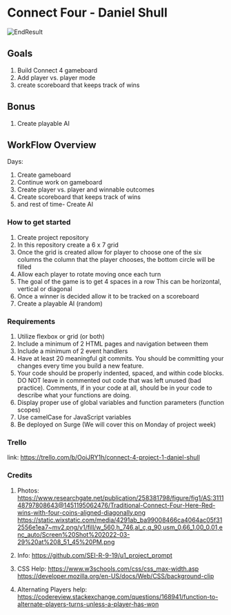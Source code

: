 # Connect Four - Daniel Shull 
![EndResult](https://www.researchgate.net/publication/258381798/figure/fig1/AS:311148797808643@1451195062476/Traditional-Connect-Four-Here-Red-wins-with-four-coins-aligned-diagonally.png)

## Goals
1. Build Connect 4 gameboard
2. Add player vs. player mode 
3. create scoreboard that keeps track of wins
## Bonus
1. Create playable AI 

## WorkFlow Overview
Days:
1. Create gameboard
2. Continue work on gameboard
3. Create player vs. player and winnable outcomes
4. Create scoreboard that keeps track of wins
5. and rest of time- Create AI

### How to get started
 
1. Create project repository 
2. In this repository create a 6 x 7 grid
3. Once the grid is created allow for player to choose one of the six columns
    the column that the player chooses, the bottom circle will be filled
4. Allow each player to rotate moving once each turn
5. The goal of the game is to get 4 spaces in a row
    This can be horizontal, vertical or diagonal
6. Once a winner is decided allow it to be tracked on a scoreboard
7. Create a playable AI (random)

### Requirements 
1. Utilize flexbox or grid (or both)
2. Include a minimum of 2 HTML pages and navigation between them
3. Include a minimum of 2 event handlers
4. Have at least 20 meaningful git commits. You should be committing your changes every time you build a new feature.
5. Your code should be properly indented, spaced, and within code blocks. DO NOT leave in commented out code that was left unused (bad practice). Comments, if in your code at all, should be in your code to describe what your functions are doing.
6. Display proper use of global variables and function parameters (function scopes)
7. Use camelCase for JavaScript variables
8. Be deployed on Surge (We will cover this on Monday of project week)
 ### Trello
 link: https://trello.com/b/OoiJRY1h/connect-4-project-1-daniel-shull
### Credits
1. Photos: https://www.researchgate.net/publication/258381798/figure/fig1/AS:311148797808643@1451195062476/Traditional-Connect-Four-Here-Red-wins-with-four-coins-aligned-diagonally.png
https://static.wixstatic.com/media/4291ab_ba99008466ca4064ac05f312556e1ea7~mv2.png/v1/fill/w_560,h_746,al_c,q_90,usm_0.66_1.00_0.01,enc_auto/Screen%20Shot%202022-03-29%20at%208_51_45%20PM.png

2. Info: https://github.com/SEI-R-9-19/u1_project_prompt
3. CSS Help: https://www.w3schools.com/css/css_max-width.asp https://developer.mozilla.org/en-US/docs/Web/CSS/background-clip
4. Alternating Players help: https://codereview.stackexchange.com/questions/168941/function-to-alternate-players-turns-unless-a-player-has-won

